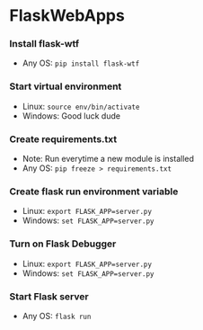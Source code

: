 # FlaskWebApps

### Install flask-wtf
- Any OS: `pip install flask-wtf`

### Start virtual environment
- Linux: `source env/bin/activate`
- Windows: Good luck dude

### Create requirements.txt
- Note: Run everytime a new module is installed
- Any OS: `pip freeze > requirements.txt`

### Create flask run environment variable
- Linux: `export FLASK_APP=server.py`
- Windows: `set FLASK_APP=server.py`

### Turn on Flask Debugger
- Linux: `export FLASK_APP=server.py`
- Windows: `set FLASK_APP=server.py`

### Start Flask server
- Any OS: `flask run`